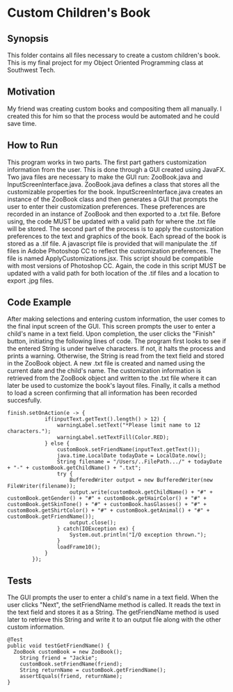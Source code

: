 # Custom Children's Book

## Synopsis
This folder contains all files necessary to create a custom children's book. This is my final project for my Object Oriented Programming class at Southwest Tech.

## Motivation
<p>My friend was creating custom books and compositing them all manually. I created this for him so that the process would be automated and he could save time.</p>

## How to Run
This program works in two parts. The first part gathers customization information from the user. This is done through a GUI created using JavaFX. Two java files are necessary to make the GUI run: ZooBook.java and InputScreenInterface.java. ZooBook.java defines a class that stores all the customizable properties for the book. InputScreenInterface.java creates an instance of the ZooBook class and then generates a GUI that prompts the user to enter their customization preferences. These preferences are recorded in an instance of ZooBook and then exported to a .txt file. Before using, the code MUST be updated with a valid path for where the .txt file will be stored.
The second part of the process is to apply the customization preferences to the text and graphics of the book. Each spread of the book is stored as a .tif file. A javascript file is provided that will manipulate the .tif files in Adobe Photoshop CC to reflect the customization preferences. The file is named ApplyCustomizations.jsx. This script should be compatible with most versions of Photoshop CC. Again, the code in this script MUST be updated with a valid path for both location of the .tif files and a location to export .jpg files.

## Code Example
After making selections and entering custom information, the user comes to the final input screen of the GUI. This screen prompts the user to enter a child's name in a text field. Upon completion, the user clicks the "Finish" button, initiating the following lines of code. The program first looks to see if the entered String is under twelve characters. If not, it halts the process and prints a warning. Otherwise, the String is read from the text field and stored in the ZooBook object. A new .txt file is created and named using the current date and the child's name. The customization information is retrieved from the ZooBook object and written to the .txt file where it can later be used to customize the book's layout files. Finally, it calls a method to load a screen confirming that all information has been recorded succesfully.
```
finish.setOnAction(e -> {
			if(inputText.getText().length() > 12) {
				warningLabel.setText("*Please limit name to 12 characters.");
				warningLabel.setTextFill(Color.RED);
			} else {
				customBook.setFriendName(inputText.getText());
				java.time.LocalDate todayDate = LocalDate.now();
				String filename = "/Users/..FilePath.../" + todayDate + "-" + customBook.getChildName() + ".txt";
				try {
					BufferedWriter output = new BufferedWriter(new FileWriter(filename));
					output.write(customBook.getChildName() + "#" + customBook.getGender() + "#" + customBook.getHairColor() + "#" + customBook.getSkinTone() + "#" + customBook.hasGlasses() + "#" + customBook.getShirtColor() + "#" + customBook.getAnimal() + "#" + customBook.getFriendName());
					output.close();
				} catch(IOException ex) {
					System.out.println("I/O exception thrown.");
				}
				loadFrame10();
			}
		});
```
  
## Tests
The GUI prompts the user to enter a child's name in a text field. When the user clicks "Next", the setFriendName method is called. It reads the text in the text field and stores it as a String. The getFriendName method is used later to retrieve this String and write it to an output file along with the other custom information.
```
@Test
public void testGetFriendName() {
  ZooBook customBook = new ZooBook();
	String friend = "Jackie";
	customBook.setFriendName(friend);
	String returnName = customBook.getFriendName();
	assertEquals(friend, returnName);
}
```
